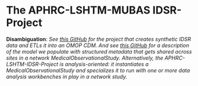 # The APHRC-LSHTM-MUBAS IDSR-Project
**Disambiguation**: *See [this GitHub](https://github.com/tathagatabhattacharjee/Generic-IDSR-COVID-19-data-to-OMOP-6.0-under-INSPIRE-Project) for the project that creates synthetic IDSR data and ETLs it into an OMOP CDM. And see [this GitHub](https://github.com/jaygee-on-github/INSPIRE-Domain-Model-for-Network-Cohort-Studies) for a description of the model we populate with structured metadata that gets shared across sites in a network MedicalObservationalStudy. Alternatively, the APHRC-LSHTM-IDSR-Project is analysis-oriented: it instantiates a MedicalObservationalStudy and specializes it to run with one or more data analysis workbenches in play in a network study.*
